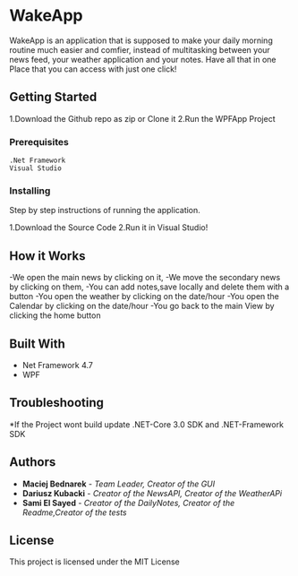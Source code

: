 # WakeApp

WakeApp is an application that is supposed to make your daily morning routine much easier and comfier,  instead of multitasking between your news feed, your weather application and your notes. Have all that in one Place that you can access with just one click!

## Getting Started

1.Download the Github repo as zip or Clone it
2.Run the WPFApp Project

### Prerequisites

```
.Net Framework
Visual Studio
```

### Installing

Step by step instructions of running the application.

1.Download the Source Code
2.Run it in Visual Studio!

## How it Works
-We open the main news by clicking on it,
-We move the secondary news by clicking on them,
-You can add notes,save locally and delete them with a button
-You open the weather by clicking on the date/hour
-You open the Calendar by clicking on the date/hour
-You go back to the main View by clicking the home button 


## Built With
* Net Framework 4.7
* WPF

## Troubleshooting
*If the Project  wont build update .NET-Core 3.0 SDK and .NET-Framework SDK

## Authors

* **Maciej Bednarek** - *Team Leader, Creator of the GUI* 
* **Dariusz Kubacki** - *Creator of the NewsAPI, Creator of the WeatherAPi* 
* **Sami El Sayed** - *Creator of the DailyNotes, Creator of the Readme,Creator of the tests*


## License

This project is licensed under the MIT License
